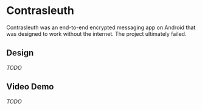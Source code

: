 # Contrasleuth

Contrasleuth was an end-to-end encrypted messaging app on Android that was designed to work without the internet. The project ultimately failed.

## Design

*TODO*

## Video Demo

*TODO*

